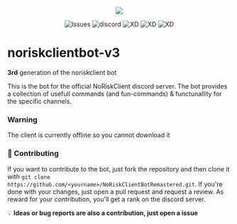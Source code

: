 

<p align="center">
  <img src="https://cdn.discordapp.com/icons/774271756549619722/a_330c6d2af0b91754c22817af47565633.webp?size=128">
</p>

<p align="center">
  <img src="https://img.shields.io/github/issues/Obsilabor/noriskclientbot-v3.svg" alt="Issues"/>
  <img src="https://img.shields.io/discord/774271756549619722.svg" alt="discord"/>
  <img src="https://img.shields.io/badge/built%20by-idiots-red" alt="XD"/>
  <img src="https://img.shields.io/badge/0%25%20bugs-100%25%20features-yellow" alt="XD"/>
  <img src="https://img.shields.io/badge/dont%20talk-about%20the%20code-blue" alt="XD"/>
</p>


# noriskclientbot-v3

**3rd** generation of the noriskclient bot

This is the bot for the official NoRiskClient discord server.
The bot provides a collection of usefull commands (and fun-commands) & functunallity for the specific channels.

### Warning

The client is currently offline so you cannot download it

### 🚀 Contributing

If you want to contribute to the bot, just fork the repository and then clone it with `git clone https://github.com/<yourname>/NoRiskClientBotRemastered.git`.
If you're done with your changes, just open a pull request and request a review. As reward for your contribution, you'll get a rank on the discord server.

💡 **Ideas or bug reports are also a contribution, just open a issue**
